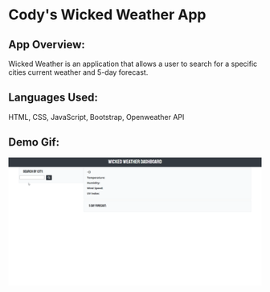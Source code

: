 # Cody's Wicked Weather App 

## App Overview: 
Wicked Weather is an application that allows a user to search for a specific cities current weather and 5-day forecast.

## Languages Used:
HTML, CSS, JavaScript, Bootstrap, Openweather API

## Demo Gif:
![Wicked Weather App Demo Gif](https://github.com/CodyRobbins99/wicked-weather-app/blob/master/assets/demo/demo.gif)
